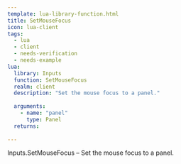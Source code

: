 ```yaml
---
template: lua-library-function.html
title: SetMouseFocus
icon: lua-client
tags:
  - lua
  - client
  - needs-verification
  - needs-example
lua:
  library: Inputs
  function: SetMouseFocus
  realm: client
  description: "Set the mouse focus to a panel."
  
  arguments:
    - name: "panel"
      type: Panel
  returns:
    
---
```


<div class="lua__search__keywords">
Inputs.SetMouseFocus &#x2013; Set the mouse focus to a panel.
</div>
